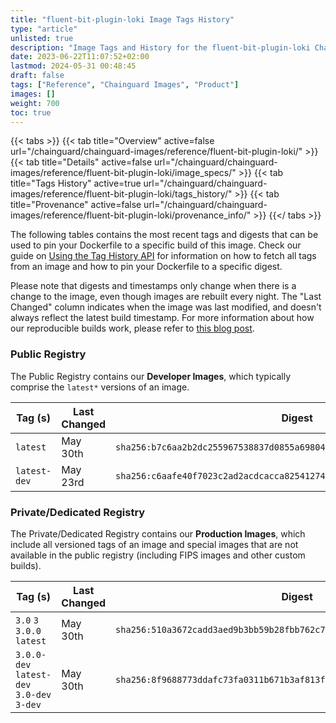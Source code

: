 ```yaml
---
title: "fluent-bit-plugin-loki Image Tags History"
type: "article"
unlisted: true
description: "Image Tags and History for the fluent-bit-plugin-loki Chainguard Image"
date: 2023-06-22T11:07:52+02:00
lastmod: 2024-05-31 00:48:45
draft: false
tags: ["Reference", "Chainguard Images", "Product"]
images: []
weight: 700
toc: true
---
```


{{< tabs >}}
{{< tab title="Overview" active=false url="/chainguard/chainguard-images/reference/fluent-bit-plugin-loki/" >}}
{{< tab title="Details" active=false url="/chainguard/chainguard-images/reference/fluent-bit-plugin-loki/image_specs/" >}}
{{< tab title="Tags History" active=true url="/chainguard/chainguard-images/reference/fluent-bit-plugin-loki/tags_history/" >}}
{{< tab title="Provenance" active=false url="/chainguard/chainguard-images/reference/fluent-bit-plugin-loki/provenance_info/" >}}
{{</ tabs >}}

The following tables contains the most recent tags and digests that can be used to pin your Dockerfile to a specific build of this image. Check our guide on [Using the Tag History API](/chainguard/chainguard-images/using-the-tag-history-api/) for information on how to fetch all tags from an image and how to pin your Dockerfile to a specific digest.

Please note that digests and timestamps only change when there is a change to the image, even though images are rebuilt every night. The "Last Changed" column indicates when the image was last modified, and doesn't always reflect the latest build timestamp. For more information about how our reproducible builds work, please refer to [this blog post](https://www.chainguard.dev/unchained/reproducing-chainguards-reproducible-image-builds).

### Public Registry
The Public Registry contains our **Developer Images**, which typically comprise the `latest*` versions of an image.

| Tag (s)       | Last Changed | Digest                                                                    |
|---------------|--------------|---------------------------------------------------------------------------|
|  `latest`     | May 30th     | `sha256:b7c6aa2b2dc255967538837d0855a698043b0dc8cc274153a4091f53daebcea1` |
|  `latest-dev` | May 23rd     | `sha256:c6aafe40f7023c2ad2acdcacca82541274c15c20c293f976b45c238d19268058` |


### Private/Dedicated Registry
The Private/Dedicated Registry contains our **Production Images**, which include all versioned tags of an image and special images that are not available in the public registry (including FIPS images and other custom builds).

| Tag (s)                                     | Last Changed | Digest                                                                    |
|---------------------------------------------|--------------|---------------------------------------------------------------------------|
|  `3.0` `3` `3.0.0` `latest`                 | May 30th     | `sha256:510a3672cadd3aed9b3bb59b28fbb762c7efe9e59e13e3dfe5e7e2e12d90ff4a` |
|  `3.0.0-dev` `latest-dev` `3.0-dev` `3-dev` | May 30th     | `sha256:8f9688773ddafc73fa0311b671b3af813fcda9abc08c198e00074a827f1ca4ef` |

